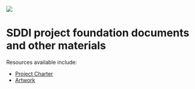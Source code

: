 ![](https://github.com/sddiproject/foundation/raw/main/artwork/color/sddi-color.svg)

# SDDI project foundation documents and other materials

Resources available include:

- [Project Charter](charter.md)
- [Artwork](artwork)
